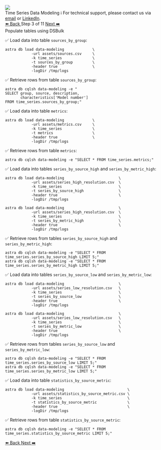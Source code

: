 <!-- TOP -->
<div class="top">
  <img src="https://datastax-academy.github.io/katapod-shared-assets/images/ds-academy-logo.svg" />
  <div class="scenario-title-section">
    <span class="scenario-title">Time Series Data Modeling</span>
    <span class="scenario-subtitle">ℹ️ For technical support, please contact us via <a href="mailto:aleksandr.volochnev@datastax.com">email</a> or <a href="https://dtsx.io/aleks">LinkedIn</a>.</span>
  </div>
</div>

<!-- NAVIGATION -->
<div id="navigation-top" class="navigation-top">
 <a href='command:katapod.loadPage?[{"step":"step2-astra"}]' 
   class="btn btn-dark navigation-top-left">⬅️ Back
 </a>
<span class="step-count"> Step 3 of 11</span>
 <a href='command:katapod.loadPage?[{"step":"step4-astra"}]' 
    class="btn btn-dark navigation-top-right">Next ➡️
  </a>
</div>

<!-- CONTENT -->

<div class="step-title">Populate tables using DSBulk</div>

✅ Load data into table `sources_by_group`:
```
astra db load data-modeling             \
            -url assets/sources.csv     \
            -k time_series              \
            -t sources_by_group         \
            -header true                \
            -logDir /tmp/logs
```

✅ Retrieve rows from table `sources_by_group`:
```
astra db cqlsh data-modeling -e "
SELECT group, source, description, 
       characteristics['Model number'] 
FROM time_series.sources_by_group;"      
```

✅ Load data into table `metrics`:
```
astra db load data-modeling             \
            -url assets/metrics.csv     \
            -k time_series              \
            -t metrics                  \
            -header true                \
            -logDir /tmp/logs
```

✅ Retrieve rows from table `metrics`:
```
astra db cqlsh data-modeling -e "SELECT * FROM time_series.metrics;"      
```

✅ Load data into tables `series_by_source_high` and `series_by_metric_high`:
```
astra db load data-modeling                         \
            -url assets/series_high_resolution.csv  \
            -k time_series                          \
            -t series_by_source_high                \
            -header true                            \
            -logDir /tmp/logs

astra db load data-modeling                         \
            -url assets/series_high_resolution.csv  \
            -k time_series                          \
            -t series_by_metric_high                \
            -header true                            \
            -logDir /tmp/logs                        
```

✅ Retrieve rows from tables `series_by_source_high` and `series_by_metric_high`:
```
astra db cqlsh data-modeling -e "SELECT * FROM time_series.series_by_source_high LIMIT 5;"   
astra db cqlsh data-modeling -e "SELECT * FROM time_series.series_by_metric_high LIMIT 5;"                                         
```

✅ Load data into tables `series_by_source_low` and `series_by_metric_low`:
```
astra db load data-modeling                         \
            -url assets/series_low_resolution.csv   \
            -k time_series                          \
            -t series_by_source_low                 \
            -header true                            \
            -logDir /tmp/logs

astra db load data-modeling                         \
            -url assets/series_low_resolution.csv   \
            -k time_series                          \
            -t series_by_metric_low                 \
            -header true                            \
            -logDir /tmp/logs
```

✅ Retrieve rows from tables `series_by_source_low` and `series_by_metric_low`:
```
astra db cqlsh data-modeling -e "SELECT * FROM time_series.series_by_source_low LIMIT 5;"   
astra db cqlsh data-modeling -e "SELECT * FROM time_series.series_by_metric_low LIMIT 5;"      
```

✅ Load data into table `statistics_by_source_metric`:
```
astra db load data-modeling                             \
            -url assets/statistics_by_source_metric.csv \
            -k time_series                              \
            -t statistics_by_source_metric              \
            -header true                                \
            -logDir /tmp/logs
```

✅ Retrieve rows from table `statistics_by_source_metric`:
```
astra db cqlsh data-modeling -e "SELECT * FROM time_series.statistics_by_source_metric LIMIT 5;"      
```

<!-- NAVIGATION -->
<div id="navigation-bottom" class="navigation-bottom">
 <a href='command:katapod.loadPage?[{"step":"step2-astra"}]'
   class="btn btn-dark navigation-bottom-left">⬅️ Back
 </a>
 <a href='command:katapod.loadPage?[{"step":"step4-astra"}]'
    class="btn btn-dark navigation-bottom-right">Next ➡️
  </a>
</div>

